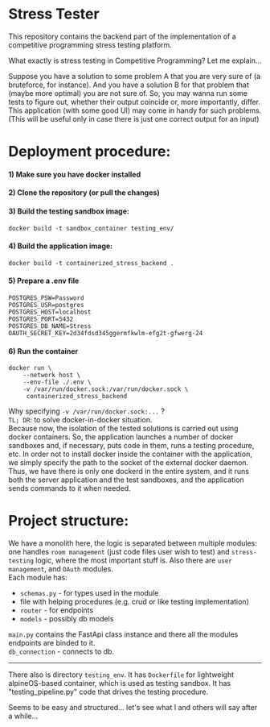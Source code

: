 # Stress Tester

This repository contains the backend part of the implementation
of a competitive programming stress testing platform.

What exactly is stress testing in Competitive Programming? Let me explain...

Suppose you have a solution to some problem A that you are very sure of (a bruteforce, for instance). And you have a solution B for that problem that (maybe more optimal) you are not sure of. So, you 
may wanna run some tests to figure out, whether their output coincide or, more importantly,
differ. This application (with some good UI) may come in handy for such problems. (This will be useful only in case there is just
one correct output for an input)

# Deployment procedure:

#### 1) Make sure you have docker installed

#### 2) Clone the repository (or pull the changes)

#### 3) Build the testing sandbox image:
```
docker build -t sandbox_container testing_env/
```

#### 4) Build the application image:
```
docker build -t containerized_stress_backend .
```

#### 5) Prepare a .env file
```
POSTGRES_PSW=Password
POSTGRES_USR=postgres
POSTGRES_HOST=localhost
POSTGRES_PORT=5432
POSTGRES_DB_NAME=Stress
OAUTH_SECRET_KEY=2d34fdsd345ggermfkwlm-efg2t-gfwerg-24
```

#### 6) Run the container
```
docker run \ 
    --network host \ 
    --env-file ./.env \
    -v /var/run/docker.sock:/var/run/docker.sock \
     containerized_stress_backend
```
Why specifying ``-v /var/run/docker.sock:...`` ? <br>
``TL; DR``: to solve docker-in-docker situation. <br>
Because now, the isolation of the tested solutions is carried out using docker containers. 
So, the application launches a number of docker sandboxes and, 
if necessary, puts code in them, runs a testing procedure, etc. In
order not to install docker inside the container with the application, we
simply specify the path to the socket of the external docker daemon. Thus, we have
there is only one dockerd in the entire system, and it runs both
the server application and the test sandboxes, and the application sends commands
to it when needed.


# Project structure:
We have a monolith here, the logic is separated between multiple modules: one handles `room management` 
(just code files user wish to test) and `stress-testing` logic, where the most important
stuff is. Also there are `user management`, and `OAuth` modules. <br>
Each module has:
- `schemas.py` - for types used in the module
- file with helping procedures (e.g. crud or like testing implementation)
- `router` - for endpoints
- `models` - possibly db models

`main.py` contains the FastApi class instance and there all the modules endpoints are binded to it.<br>
`db_connection` - connects to db.

---
There also is directory `testing_env`. It has `Dockerfile` for lightweight alpineOS-based container, which is used as testing sandbox. It has "testing_pipeline.py" code that drives the testing procedure.


Seems to be easy and structured... let's see what I and others will say after a while...

